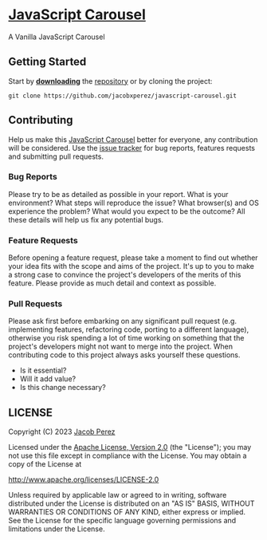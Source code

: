 # [JavaScript Carousel](https://jacobxperez.github.io/javascript-carousel/)

A Vanilla JavaScript Carousel

## Getting Started

Start by **[downloading](https://github.com/jacobxperez/javascript-carousel/archive/master.zip)** the [repository](https://github.com/jacobxperez/javascript-carousel) or by cloning the project:

    git clone https://github.com/jacobxperez/javascript-carousel.git

## Contributing

Help us make this [JavaScript Carousel](https://jacobxperez.github.io/javascript-carousel/) better for everyone, any contribution will be considered. Use the [issue tracker](https://github.com/jacobxperez/javascript-carousel/issues) for bug reports, features requests and submitting pull requests.

### Bug Reports

Please try to be as detailed as possible in your report. What is your environment?
What steps will reproduce the issue? What browser(s) and OS experience the problem?
What would you expect to be the outcome? All these details will help us fix any
potential bugs.

### Feature Requests

Before opening a feature request, please take a moment to find out whether your
idea fits with the scope and aims of the project. It's up to you to make a strong
case to convince the project's developers of the merits of this feature. Please
provide as much detail and context as possible.

### Pull Requests

Please ask first before embarking on any significant pull request (e.g. implementing
features, refactoring code, porting to a different language), otherwise you
risk spending a lot of time working on something that the project's developers
might not want to merge into the project. When contributing code to this
project always asks yourself these questions.

* Is it essential?
* Will it add value?
* Is this change necessary?

## LICENSE

Copyright (C) 2023 [Jacob Perez](https://github.com/jacobxperez)

Licensed under the [Apache License, Version 2.0](http://www.apache.org/licenses/LICENSE-2.0) (the "License");
you may not use this file except in compliance with the License.
You may obtain a copy of the License at

<http://www.apache.org/licenses/LICENSE-2.0>

Unless required by applicable law or agreed to in writing, software
distributed under the License is distributed on an "AS IS" BASIS,
WITHOUT WARRANTIES OR CONDITIONS OF ANY KIND, either express or implied.
See the License for the specific language governing permissions and
limitations under the License.
